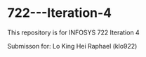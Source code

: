 # 722---Iteration-4
This repository is for INFOSYS 722 Iteration 4 

Submisson for: Lo King Hei Raphael (klo922)
